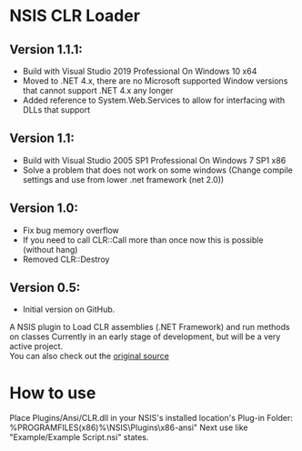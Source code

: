 # NSIS CLR Loader 
## Version 1.1.1:
- Build with Visual Studio 2019 Professional On Windows 10 x64
- Moved to .NET 4.x, there are no Microsoft supported Window versions that cannot support .NET 4.x any longer
- Added reference to System.Web.Services to allow for interfacing with DLLs that support 

## Version 1.1:
- Build with Visual Studio 2005 SP1 Professional On Windows 7 SP1 x86
- Solve a problem that does not work on some windows (Change compile settings and use from lower .net framework (net 2.0))

## Version 1.0:
- Fix bug memory overflow
- If you need to call CLR::Call more than once now this is possible (without hang)
- Removed CLR::Destroy

## Version 0.5:
- Initial version on GitHub.

A NSIS plugin to Load CLR assemblies (.NET Framework) and run methods on classes
Currently in an early stage of development, but will be a very active project.  
You can also check out the [original source](http://nsis.sourceforge.net/Call_.NET_DLL_methods_plug-in)

# How to use
Place Plugins/Ansi/CLR.dll in your NSIS's installed location's Plug-in Folder: %PROGRAMFILES(x86)%\NSIS\Plugins\x86-ansi"
Next use like "Example/Example Script.nsi" states.
